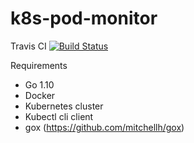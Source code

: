 # k8s-pod-monitor

Travis CI [![Build Status](https://travis-ci.com/jayapriya90/k8s-pod-monitor.svg?branch=master)](https://travis-ci.com/jayapriya90/k8s-pod-monitor)

Requirements
- Go 1.10
- Docker
- Kubernetes cluster
- Kubectl cli client
- gox (https://github.com/mitchellh/gox)


